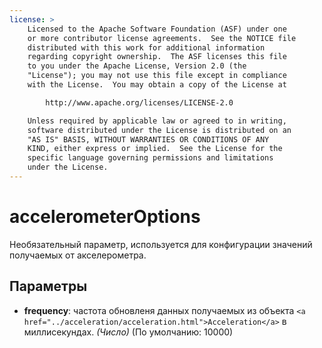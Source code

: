 ```yaml
---
license: >
    Licensed to the Apache Software Foundation (ASF) under one
    or more contributor license agreements.  See the NOTICE file
    distributed with this work for additional information
    regarding copyright ownership.  The ASF licenses this file
    to you under the Apache License, Version 2.0 (the
    "License"); you may not use this file except in compliance
    with the License.  You may obtain a copy of the License at

        http://www.apache.org/licenses/LICENSE-2.0

    Unless required by applicable law or agreed to in writing,
    software distributed under the License is distributed on an
    "AS IS" BASIS, WITHOUT WARRANTIES OR CONDITIONS OF ANY
    KIND, either express or implied.  See the License for the
    specific language governing permissions and limitations
    under the License.
---
```


# accelerometerOptions

Необязательный параметр, используется для конфигурации значений получаемых от акселерометра.

## Параметры

*   **frequency**: частота обновленя данных получаемых из объекта `<a href="../acceleration/acceleration.html">Acceleration</a>` в миллисекундах. *(Число)* (По умолчанию: 10000)